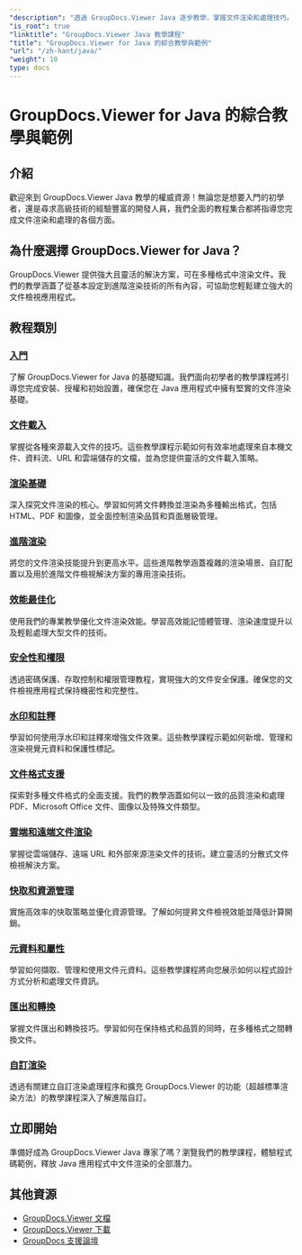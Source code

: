 ```yaml
---
"description": "透過 GroupDocs.Viewer Java 逐步教學，掌握文件渲染和處理技巧。學習高效率查看多種格式文件的技巧。"
"is_root": true
"linktitle": "GroupDocs.Viewer Java 教學課程"
"title": "GroupDocs.Viewer for Java 的綜合教學與範例"
"url": "/zh-hant/java/"
"weight": 10
type: docs
---
```

# GroupDocs.Viewer for Java 的綜合教學與範例

## 介紹
歡迎來到 GroupDocs.Viewer Java 教學的權威資源！無論您是想要入門的初學者，還是尋求高級技術的經驗豐富的開發人員，我們全面的教程集合都將指導您完成文件渲染和處理的各個方面。

## 為什麼選擇 GroupDocs.Viewer for Java？
GroupDocs.Viewer 提供強大且靈活的解決方案，可在多種格式中渲染文件。我們的教學涵蓋了從基本設定到進階渲染技術的所有內容，可協助您輕鬆建立強大的文件檢視應用程式。

## 教程類別

### [入門](./getting-started/)
了解 GroupDocs.Viewer for Java 的基礎知識。我們面向初學者的教學課程將引導您完成安裝、授權和初始設置，確保您在 Java 應用程式中擁有堅實的文件渲染基礎。

### [文件載入](./document-loading/)
掌握從各種來源載入文件的技巧。這些教學課程示範如何有效率地處理來自本機文件、資料流、URL 和雲端儲存的文檔，並為您提供靈活的文件載入策略。

### [渲染基礎](./rendering-basics/)
深入探究文件渲染的核心。學習如何將文件轉換並渲染為多種輸出格式，包括 HTML、PDF 和圖像，並全面控制渲染品質和頁面層級管理。

### [進階渲染](./advanced-rendering/)
將您的文件渲染技能提升到更高水平。這些進階教學涵蓋複雜的渲染場景、自訂配置以及用於進階文件檢視解決方案的專用渲染技術。

### [效能最佳化](./performance-optimization/)
使用我們的專業教學優化文件渲染效能。學習高效能記憶體管理、渲染速度提升以及輕鬆處理大型文件的技術。

### [安全性和權限](./security-permissions/)
透過密碼保護、存取控制和權限管理教程，實現強大的文件安全保護。確保您的文件檢視應用程式保持機密性和完整性。

### [水印和註釋](./watermarks-annotations/)
學習如何使用浮水印和註釋來增強文件效果。這些教學課程示範如何新增、管理和渲染視覺元資料和保護性標記。

### [文件格式支援](./file-formats-support/)
探索對多種文件格式的全面支援。我們的教學涵蓋如何以一致的品質渲染和處理 PDF、Microsoft Office 文件、圖像以及特殊文件類型。

### [雲端和遠端文件渲染](./cloud-remote-document-rendering/)
掌握從雲端儲存、遠端 URL 和外部來源渲染文件的技術。建立靈活的分散式文件檢視解決方案。

### [快取和資源管理](./caching-resource-management/)
實施高效率的快取策略並優化資源管理。了解如何提昇文件檢視效能並降低計算開銷。

### [元資料和屬性](./metadata-properties/)
學習如何擷取、管理和使用文件元資料。這些教學課程將向您展示如何以程式設計方式分析和處理文件資訊。

### [匯出和轉換](./export-conversion/)
掌握文件匯出和轉換技巧。學習如何在保持格式和品質的同時，在多種格式之間轉換文件。

### [自訂渲染](./custom-rendering/)
透過有關建立自訂渲染處理程序和擴充 GroupDocs.Viewer 的功能（超越標準渲染方法）的教學課程深入了解進階自訂。

## 立即開始
準備好成為 GroupDocs.Viewer Java 專家了嗎？瀏覽我們的教學課程，體驗程式碼範例，釋放 Java 應用程式中文件渲染的全部潛力。

## 其他資源
- [GroupDocs.Viewer 文檔](https://reference.groupdocs.com/viewer/java/)
- [GroupDocs.Viewer 下載](https://downloads.groupdocs.com/viewer/java)
- [GroupDocs 支援論壇](https://forum.groupdocs.com/c/viewer/)